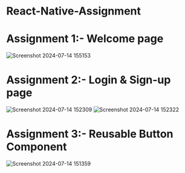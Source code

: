 # React-Native-Assignment
# Assignment 1:- Welcome page
 
![Screenshot 2024-07-14 155153](https://github.com/user-attachments/assets/3bbf80f2-c88b-49a0-8365-d6873e9318ae)


# Assignment 2:- Login & Sign-up page

![Screenshot 2024-07-14 152309](https://github.com/user-attachments/assets/0403b427-b5ef-4dd6-9310-cf4cbe03dc36)
![Screenshot 2024-07-14 152322](https://github.com/user-attachments/assets/1c4f2349-1b0f-4c75-a950-c7c480ed1413)

# Assignment 3:- Reusable Button Component

![Screenshot 2024-07-14 151359](https://github.com/user-attachments/assets/e239d13f-272c-4dc6-ad01-aef90fa92d65)




